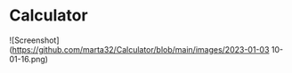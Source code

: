 # Calculator

![Screenshot](https://github.com/marta32/Calculator/blob/main/images/2023-01-03 10-01-16.png)
